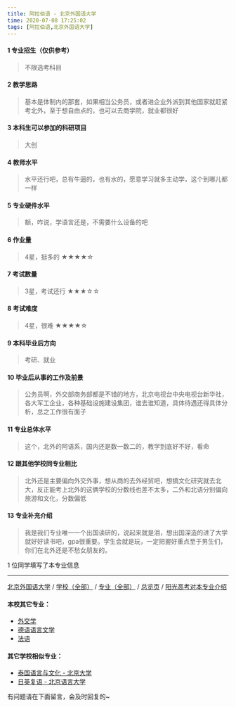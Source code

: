 ```yaml
---
title: 阿拉伯语 - 北京外国语大学
time: 2020-07-08 17:25:02
tags: [阿拉伯语,北京外国语大学]
---
```

#### 1 专业招生（仅供参考）  
> 不限选考科目 


#### 2 教学思路
> 基本是体制内的那套，如果相当公务员，或者进企业外派到其他国家就赶紧考北外，至于想自由点的，也可以去商学院，就业都很好


#### 3 本科生可以参加的科研项目
> 大创


#### 4 教师水平
> 水平还行吧，总有牛逼的，也有水的，愿意学习就多主动学，这个到哪儿都一样


#### 5 专业硬件水平
> 额，咋说，学语言还是，不需要什么设备的吧


#### 6 作业量
> 4星，挺多的
★★★★☆


#### 7 考试数量
> 3星，考试还行
★★★☆☆


#### 8 考试难度
> 4星，很难
★★★★☆


#### 9 本科毕业后方向
> 考研、就业


#### 10 毕业后从事的工作及前景
> 公务员啊，外交部商务部都是不错的地方，北京电视台中央电视台新华社，各大军工企业，各种基础设施建设集团，谁去谁知道，具体待遇还得具体分析，总之工作很有面子


#### 11 专业总体水平
> 这个，北外的阿语系，国内还是数一数二的，教学到底好不好，看命


#### 12 跟其他学校同专业相比
> 北外还是主要偏向外交外事，想从商的去外经贸吧，想搞文化研究就去北大，反正能考上北外的这俩学校的分数线也差不太多，二外和北语分别偏向旅游和文化，分数偏低


#### 13 专业补充介绍
> 我是我们专业唯一一个出国读研的，说起来就是泪，想出国深造的进了大学就好好读书吧，gpa很重要。学生会就是玩，一定把握好重点至于男生们，你们在北外还是不愁女朋友的。

1 位同学填写了本专业信息
***
[北京外国语大学](http://www.jianshu.com/p/0bf7f459db46) / [学校（全部）](http://www.jianshu.com/p/3efa6bcca419) / [专业（全部）](http://www.jianshu.com/p/2d4c6d3552c2) / [总览页](http://www.jianshu.com/p/445daeb4fa00) / [阳光高考对本专业介绍](http://gaokao.chsi.com.cn/sch/zyk/view.do?schId=73394614&specId=73383503)
#### 本校其它专业：
- [外交学](http://www.jianshu.com/p/1fd62a7bd5ad)
- [德语语言文学](http://www.jianshu.com/p/fe641906d789)
- [法语](http://www.jianshu.com/p/e666d920c112)

#### 其它学校相似专业：
- [泰国语言与文化 - 北京大学]( http://www.jianshu.com/p/5f7866d1dab8 )
- [日英复语 - 北京语言大学](http://www.jianshu.com/p/eb631d6c97eb)

有问题请在下面留言，会及时回复的~
